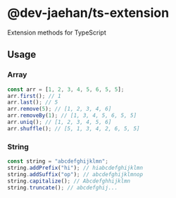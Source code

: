 # @dev-jaehan/ts-extension

Extension methods for TypeScript

## Usage

### Array

```typescript
const arr = [1, 2, 3, 4, 5, 6, 5, 5];
arr.first(); // 1
arr.last(); // 5
arr.remove(5); // [1, 2, 3, 4, 6]
arr.removeBy(1); // [1, 3, 4, 5, 6, 5, 5]
arr.uniq(); // [1, 2, 3, 4, 5, 6]
arr.shuffle(); // [5, 1, 3, 4, 2, 6, 5, 5]
```

### String

```typescript
const string = "abcdefghijklmn";
string.addPrefix("hi"); // hiabcdefghijklmn
string.addSuffix("op"); // abcdefghijklmnop
string.capitalize(); // Abcdefghhijklmn
string.truncate(); // abcdefghij...
```
